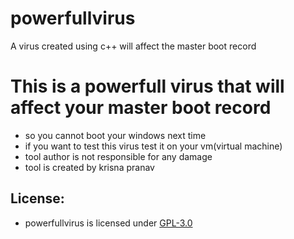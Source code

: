# powerfullvirus
A virus created using c++ will affect the master boot record
# This is a powerfull virus that will affect your master boot record
- so you cannot boot your windows next time
- if you want to test this virus test it on your vm(virtual machine)
- tool author is not responsible for any damage
- tool is created by krisna pranav
 
## License:
- powerfullvirus is licensed under [GPL-3.0](https://github.com/krishpranav/powerfullvirus/blob/master/LICENSE)
